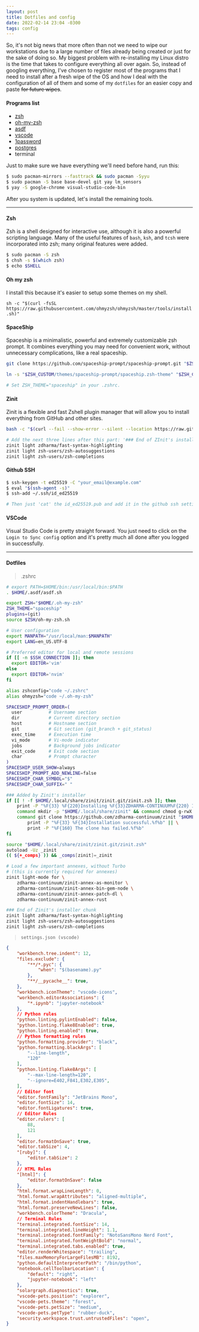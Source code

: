 ```yaml
---
layout: post
title: Dotfiles and config
date: 2022-02-14 23:04 -0300
tags: config
---
```

So, it's not big news that more often than not we need to wipe our workstations due to a large number of files already being created or just for the sake of doing so. My biggest problem with re-installing my Linux distro is the time that takes to configure everything all over again. So, instead of googling everything, I've chosen to register most of the programs that I need to install after a fresh wipe of the OS and how I deal with the configuration of all of them and some of my `dotfiles` for an easier copy and paste ~~for future wipes~~.

#### **Programs list**
- [zsh](https://github.com/zsh-users/zsh)
- [oh-my-zsh](https://ohmyz.sh/)
- [asdf](http://asdf-vm.com/)
- [vscode](https://code.visualstudio.com/)
- [1password](https://1password.com/pt/)
- [postgres](https://www.postgresql.org/)
- terminal

Just to make sure we have everything we'll need before hand, run this:

```sh
$ sudo pacman-mirrors --fasttrack && sudo pacman -Syyu
$ sudo pacman -S base base-devel git yay lm_sensors
$ yay -S google-chrome visual-studio-code-bin
```

After you system is updated, let's install the remaining tools.

---
#### **Zsh**
Zsh is a shell designed for interactive use, although it is also a powerful scripting language. Many of the useful features of `bash`, `ksh`, and `tcsh` were incorporated into zsh; many original features were added.

```sh
$ sudo pacman -S zsh
$ chsh -s $(which zsh)
$ echo $SHELL
```

#### **Oh my zsh**
I install this because it's easier to setup some themes on my shell.

`sh -c "$(curl -fsSL https://raw.githubusercontent.com/ohmyzsh/ohmyzsh/master/tools/install.sh)"`

#### **SpaceShip**
Spaceship is a minimalistic, powerful and extremely customizable zsh prompt. It combines everything you may need for convenient work, without unnecessary complications, like a real spaceship.

```sh
git clone https://github.com/spaceship-prompt/spaceship-prompt.git "$ZSH_CUSTOM/themes/spaceship-prompt" --depth=1

ln -s "$ZSH_CUSTOM/themes/spaceship-prompt/spaceship.zsh-theme" "$ZSH_CUSTOM/themes/spaceship.zsh-theme"

# Set ZSH_THEME="spaceship" in your .zshrc.
```

#### **Zinit**
Zinit is a flexible and fast Zshell plugin manager that will allow you to install everything from GitHub and other sites.

```sh
bash -c "$(curl --fail --show-error --silent --location https://raw.githubusercontent.com/zdharma-continuum/zinit/HEAD/scripts/install.sh)"

# Add the next three lines after this part: '### End of ZInit's installer chunk'
zinit light zdharma/fast-syntax-highlighting
zinit light zsh-users/zsh-autosuggestions
zinit light zsh-users/zsh-completions
```

#### **Github SSH**

```sh
$ ssh-keygen -t ed25519 -C "your_email@example.com"
$ eval "$(ssh-agent -s)"
$ ssh-add ~/.ssh/id_ed25519

# Then just 'cat' the id_ed25519.pub and add it in the github ssh settings
```

#### **VSCode**
Visual Studio Code is pretty straight forward. You just need to click on the `Login to Sync config` option and it's pretty much all done after you logged in successfully.

---
#### **Dotfiles**
> .zshrc

```sh
# export PATH=$HOME/bin:/usr/local/bin:$PATH
. $HOME/.asdf/asdf.sh

export ZSH="$HOME/.oh-my-zsh"
ZSH_THEME="spaceship"
plugins=(git)
source $ZSH/oh-my-zsh.sh

# User configuration
export MANPATH="/usr/local/man:$MANPATH"
export LANG=en_US.UTF-8

# Preferred editor for local and remote sessions
if [[ -n $SSH_CONNECTION ]]; then
  export EDITOR='vim'
else
  export EDITOR='nvim'
fi

alias zshconfig="code ~/.zshrc"
alias ohmyzsh="code ~/.oh-my-zsh"

SPACESHIP_PROMPT_ORDER=(
  user          # Username section
  dir           # Current directory section
  host          # Hostname section
  git           # Git section (git_branch + git_status)
  exec_time     # Execution time
  vi_mode       # Vi-mode indicator
  jobs          # Background jobs indicator
  exit_code     # Exit code section
  char          # Prompt character
)
SPACESHIP_USER_SHOW=always
SPACESHIP_PROMPT_ADD_NEWLINE=false
SPACESHIP_CHAR_SYMBOL="$"
SPACESHIP_CHAR_SUFFIX=" "

### Added by Zinit's installer
if [[ ! -f $HOME/.local/share/zinit/zinit.git/zinit.zsh ]]; then
    print -P "%F{33} %F{220}Installing %F{33}ZDHARMA-CONTINUUM%F{220} Initiative Plugin Manager (%F{33}zdharma-continuum/zinit%F{220})…%f"
    command mkdir -p "$HOME/.local/share/zinit" && command chmod g-rwX "$HOME/.local/share/zinit"
    command git clone https://github.com/zdharma-continuum/zinit "$HOME/.local/share/zinit/zinit.git" && \
        print -P "%F{33} %F{34}Installation successful.%f%b" || \
        print -P "%F{160} The clone has failed.%f%b"
fi

source "$HOME/.local/share/zinit/zinit.git/zinit.zsh"
autoload -Uz _zinit
(( ${+_comps} )) && _comps[zinit]=_zinit

# Load a few important annexes, without Turbo
# (this is currently required for annexes)
zinit light-mode for \
    zdharma-continuum/zinit-annex-as-monitor \
    zdharma-continuum/zinit-annex-bin-gem-node \
    zdharma-continuum/zinit-annex-patch-dl \
    zdharma-continuum/zinit-annex-rust

### End of Zinit's installer chunk
zinit light zdharma/fast-syntax-highlighting
zinit light zsh-users/zsh-autosuggestions
zinit light zsh-users/zsh-completions
```

> `settings.json (vscode)`

```json
{
    "workbench.tree.indent": 12,
    "files.exclude": {
        "**/*.pyc": {
            "when": "$(basename).py"
        },
        "**/__pycache__": true,
    },
    "workbench.iconTheme": "vscode-icons",
    "workbench.editorAssociations": {
        "*.ipynb": "jupyter-notebook"
    },
    // Python rules
    "python.linting.pylintEnabled": false,
    "python.linting.flake8Enabled": true,
    "python.linting.enabled": true,
    // Python formatting rules
    "python.formatting.provider": "black",
    "python.formatting.blackArgs": [
        "--line-length",
        "120"
    ],
    "python.linting.flake8Args": [
        "--max-line-length=120",
        "--ignore=E402,F841,E302,E305",
    ],
    // Editor font
    "editor.fontFamily": "JetBrains Mono",
    "editor.fontSize": 14,
    "editor.fontLigatures": true,
    // Editor Rules
    "editor.rulers": [
        88,
        121
    ],
    "editor.formatOnSave": true,
    "editor.tabSize": 4,
    "[ruby]": {
        "editor.tabSize": 2
    },
    // HTML Rules
    "[html]": {
        "editor.formatOnSave": false
    },
    "html.format.wrapLineLength": 0,
    "html.format.wrapAttributes": "aligned-multiple",
    "html.format.indentHandlebars": true,
    "html.format.preserveNewLines": false,
    "workbench.colorTheme": "Dracula",
    // Terminal Rules
    "terminal.integrated.fontSize": 14,
    "terminal.integrated.lineHeight": 1.1,
    "terminal.integrated.fontFamily": "NotoSansMono Nerd Font",
    "terminal.integrated.fontWeightBold": "normal",
    "terminal.integrated.tabs.enabled": true,
    "editor.renderWhitespace": "trailing",
    "files.maxMemoryForLargeFilesMB": 8192,
    "python.defaultInterpreterPath": "/bin/python",
    "notebook.cellToolbarLocation": {
        "default": "right",
        "jupyter-notebook": "left"
    },
    "solargraph.diagnostics": true,
    "vscode-pets.position": "explorer",
    "vscode-pets.theme": "forest",
    "vscode-pets.petSize": "medium",
    "vscode-pets.petType": "rubber-duck",
    "security.workspace.trust.untrustedFiles": "open",
}
```
